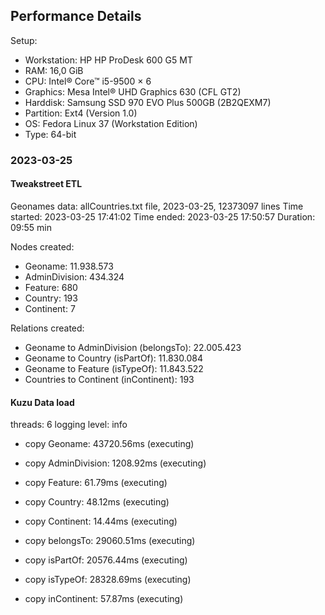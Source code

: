 ## Performance Details
Setup:
- Workstation: HP HP ProDesk 600 G5 MT
- RAM: 16,0 GiB
- CPU: Intel® Core™ i5-9500 × 6
- Graphics: Mesa Intel® UHD Graphics 630 (CFL GT2)
- Harddisk: Samsung SSD 970 EVO Plus 500GB (2B2QEXM7)
- Partition: Ext4 (Version 1.0)
- OS: Fedora Linux 37 (Workstation Edition)
- Type: 64-bit

### 2023-03-25

#### Tweakstreet ETL

Geonames data: allCountries.txt file, 2023-03-25, 12373097 lines
Time started: 2023-03-25 17:41:02
Time ended: 2023-03-25 17:50:57
Duration: 09:55 min

Nodes created:
- Geoname: 11.938.573
- AdminDivision: 434.324
- Feature: 680
- Country: 193
- Continent: 7
 
Relations created:
- Geoname to AdminDivision (belongsTo): 22.005.423
- Geoname to Country (isPartOf): 11.830.084
- Geoname to Feature (isTypeOf): 11.843.522
- Countries to Continent (inContinent): 193

#### Kuzu Data load
threads: 6
logging level: info

- copy Geoname: 43720.56ms (executing)
- copy AdminDivision: 1208.92ms (executing)
- copy Feature: 61.79ms (executing)
- copy Country: 48.12ms (executing)
- copy Continent: 14.44ms (executing)

- copy belongsTo: 29060.51ms (executing)
- copy isPartOf: 20576.44ms (executing)
- copy isTypeOf: 28328.69ms (executing)
- copy inContinent: 57.87ms (executing)



